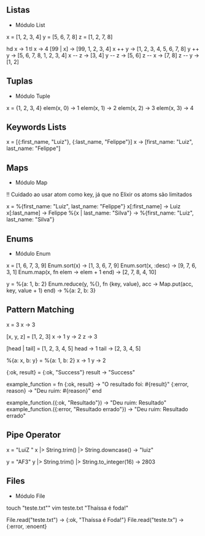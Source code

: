 ## Listas

- Módulo List

x = [1, 2, 3, 4]
y = [5, 6, 7, 8]
z = [1, 2, 7, 8]

hd x -> 1
tl x -> 4
[99 | x] -> [99, 1, 2, 3, 4]
x ++ y -> [1, 2, 3, 4, 5, 6, 7, 8]
y ++ y -> [5, 6, 7, 8, 1, 2, 3, 4]
x -- z -> [3, 4]
y -- z -> [5, 6]
z -- x -> [7, 8]
z -- y -> [1, 2]

## Tuplas

- Módulo Tuple

x = {1, 2, 3, 4}
elem(x, 0) -> 1
elem(x, 1) -> 2
elem(x, 2) -> 3
elem(x, 3) -> 4

## Keywords Lists

x = [{:first_name, "Luiz"}, {:last_name, "Felippe"}]
x -> [first_name: "Luiz", last_name: "Felippe"]

## Maps

- Módulo Map

!! Cuidado ao usar atom como key, já que no Elixir os atoms são limitados

x = %{first_name: "Luiz", last_name: "Felippe"}
x[:first_name] -> Luiz
x[:last_name] -> Felippe
%{x | last_name: "Silva"} -> %{first_name: "Luiz", last_name: "Silva"}

## Enums

- Módulo Enum

x = [1, 6, 7, 3, 9]
Enum.sort(x) -> [1, 3, 6, 7, 9]
Enum.sort(x, :desc) -> [9, 7, 6, 3, 1]
Enum.map(x, fn elem -> elem + 1 end) -> [2, 7, 8, 4, 10]

y = %{a: 1, b: 2}
Enum.reduce(y, %{}, fn {key, value}, acc -> Map.put(acc, key, value + 1) end) -> %{a: 2, b: 3}

## Pattern Matching

x = 3
x -> 3

[x, y, z] = [1, 2, 3]
x -> 1
y -> 2
z -> 3

[head | tail] = [1, 2, 3, 4, 5]
head -> 1
tail -> [2, 3, 4, 5]

%{a: x, b: y} = %{a: 1, b: 2}
x -> 1
y -> 2

{:ok, result} = {:ok, "Success"}
result -> "Success"

example_function = fn
{:ok, result} -> "O resultado foi: #{result}"
{:error, reason} -> "Deu ruim: #{reason}"
end

example_function.({:ok, "Resultado"}) -> "Deu ruim: Resultado"
example_function.({:error, "Resultado errado"}) -> "Deu ruim: Resultado errado"

## Pipe Operator

x = "LuiZ "
x |> String.trim() |> String.downcase() -> "luiz"

y = "AF3"
y |> String.trim() |> String.to_integer(16) -> 2803

## Files

- Módulo File

touch "teste.txt""
vim teste.txt
"Thaíssa é foda!"

File.read("teste.txt") -> {:ok, "Thaíssa é Foda!"}
File.read("teste.tx") -> {:error, :enoent}
